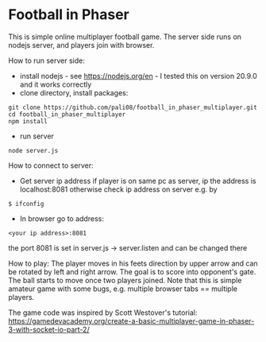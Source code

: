 # Football in Phaser

This is simple online multiplayer football game. The server side runs on nodejs server, and players join with browser.

How to run server side:
- install nodejs - see https://nodejs.org/en - I tested this on version 20.9.0 and it works correctly
- clone directory, install packages:
```
git clone https://github.com/pali08/football_in_phaser_multiplayer.git
cd football_in_phaser_multiplayer
npm install

```
- run server
```
node server.js
```

How to connect to server:
- Get server ip address
if player is on same pc as server, ip the address is
localhost:8081
otherwise check ip address on server e.g. by
```
$ ifconfig
```
- In browser go to address:
```
<your ip address>:8081
```
the port 8081 is set in server.js -> server.listen and can be changed there

How to play:
The player moves in his feets direction by upper arrow and can be rotated by left and right arrow. The goal is to score into opponent's gate. The ball starts to move once two players joined. Note that this is simple amateur game with some bugs, e.g. multiple browser tabs == multiple players.

The game code was inspired by Scott Westover's tutorial:
https://gamedevacademy.org/create-a-basic-multiplayer-game-in-phaser-3-with-socket-io-part-2/
